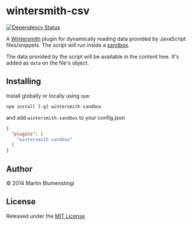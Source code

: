 wintersmith-csv
===============

[![Dependency Status](https://david-dm.org/xdarklight/wintersmith-sandbox.svg)](https://david-dm.org/xdarklight/wintersmith-sandbox)

A [Wintersmith](https://github.com/jnordberg/wintersmith) plugin for dynamically reading data provided by JavaScript files/snippets.
The script will run inside a [sandbox](http://gf3.github.com/sandbox/).

The data provided by the script will be available in the content tree. It's added as `data` on the file's object.

## Installing

Install globally or locally using `npm`:

```
npm install [-g] wintersmith-sandbox
```

and add `wintersmith-sandbox` to your config.json

```json
{
  "plugins": [
    "wintersmith-sandbox"
  ]
}
```

## Author

© 2014 Martin Blumenstingl

## License

Released under the [MIT License](http://tlvince.mit-license.org).
